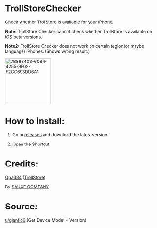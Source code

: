 # TrollStoreChecker

Check whether TrollStore is available for your iPhone.

**Note:** TrollStore Checker cannot check whether TrollStore is available on iOS beta versions. 

**Note2:** TrollStore Checker does not work on certain region(or maybe language) iPhones. (Shows wrong result.)

<img width="150" alt="7B86B403-60B4-4255-9F02-F2CC693DD6A1" src="https://user-images.githubusercontent.com/82555878/197333210-428913ba-c8d0-476b-9ae8-c3b981e73f2f.png">

# How to install:

1. Go to [releases](https://github.com/Dr-Sauce/TrollStoreChecker/releases) and download the latest version.

2. Open the Shortcut. 

# Credits:

[Opa334](https://github.com/opa334) ([TrollStore](https://github.com/opa334/TrollStore))

By [SAUCE COMPANY](m.blog.naver.com/sauce2011])

# Source:

[u/gianflo6](https://www.reddit.com/r/shortcuts/comments/fnp34c/comment/flbjtzm/) (Get Device Model + Version)
